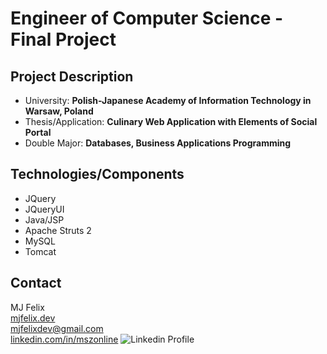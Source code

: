 # Engineer of Computer Science - Final Project

## Project Description

- University: **Polish-Japanese Academy of Information Technology in Warsaw, Poland**
- Thesis/Application: **Culinary Web Application with Elements of Social Portal**
- Double Major: **Databases, Business Applications Programming**

## Technologies/Components

- JQuery
- JQueryUI
- Java/JSP
- Apache Struts 2
- MySQL
- Tomcat

## Contact

MJ Felix<br>
[mjfelix.dev](https://mjfelix.dev)<br>
mjfelixdev@gmail.com<br>
[linkedin.com/in/mszonline](https://www.linkedin.com/in/mjfelix/) ![Linkedin Profile](https://i.stack.imgur.com/gVE0j.png)

